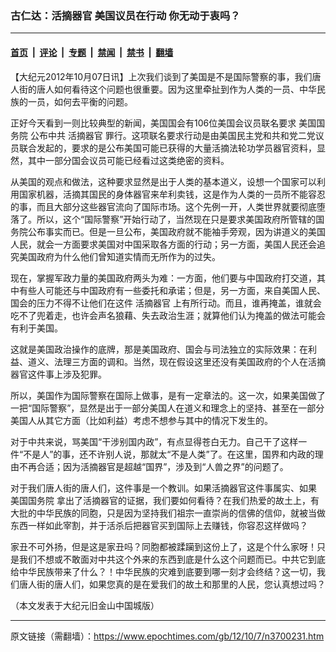 ### 古仁达：活摘器官 美国议员在行动 你无动于衷吗？

---

#### [首页](../../../..?n3700231) &nbsp;|&nbsp; [评论](../../../../../epoch-comment?n3700231) &nbsp;|&nbsp; [专题](../../../../../epoch-special?n3700231) &nbsp;|&nbsp; [禁闻](../../../../../epoch-news?n3700231) &nbsp;|&nbsp; [禁书](../../../../../books?n3700231) &nbsp;|&nbsp; [翻墙](https://github.com/gfw-breaker/nogfw/blob/master/README.md?n3700231)


<div class="post_content" id="artbody" itemprop="articleBody">
 <!-- article content begin -->
 <p>
  【大纪元2012年10月07日讯】上次我们谈到了美国是不是国际警察的事，我们唐人街的唐人如何看待这个问题也很重要。因为这里牵扯到作为人类的一员、中华民族的一员，如何去平衡的问题。
 </p>
 <p>
  正好今天看到一则比较典型的新闻，美国国会有106位美国会议员联名要求
  <ok href="https://www.epochtimes.com/gb/tag/%E7%BE%8E%E5%9B%BD%E5%9B%BD%E5%8A%A1%E9%99%A2.html">
   美国国务院
  </ok>
  公布中共
  <ok href="https://www.epochtimes.com/gb/tag/%E6%B4%BB%E6%91%98%E5%99%A8%E5%AE%98.html">
   活摘器官
  </ok>
  罪行。这项联名要求行动是由美国民主党和共和党二党议员联合发起的，要求的是公布美国可能已获得的大量活摘法轮功学员器官资料，显然，其中一部分国会议员可能已经看过这类绝密的资料。
 </p>
 <p>
  从美国的观点和做法，这种要求显然是出于人类的基本道义，设想一个国家可以利用国家机器，活摘其国民的身体器官来牟利卖钱，这是作为人类的一员所不能容忍的事，而且大部分这些器官流向了国际市场。这个先例一开，人类世界就要彻底堕落了。所以，这个“国际警察”开始行动了，当然现在只是要求美国政府所管辖的国务院公布事实而已。但是一旦公布，美国政府就不能袖手旁观，因为讲道义的美国人民，就会一方面要求美国对中国采取各方面的行动；另一方面，美国人民还会追究美国政府为什么他们曾知道实情而无所作为的过失。
 </p>
 <p>
  现在，掌握军政力量的美国政府两头为难：一方面，他们要与中国政府打交道，其中有些人可能还与中国政府有一些委托和承诺；但是，另一方面，来自美国人民、国会的压力不得不让他们在这件
  <ok href="https://www.epochtimes.com/gb/tag/%E6%B4%BB%E6%91%98%E5%99%A8%E5%AE%98.html">
   活摘器官
  </ok>
  上有所行动。而且，谁再掩盖，谁就会吃不了兜着走，也许会声名狼藉、失去政治生涯；就算他们认为掩盖的做法可能会有利于美国。
 </p>
 <p>
  这就是美国政治操作的底牌，那是美国政府、国会与司法独立的实际效果：在利益、道义、法理三方面的调和。当然，现在假设这里还没有美国政府的个人在活摘器官这件事上涉及犯罪。
 </p>
 <p>
  所以，美国作为国际警察在国际上做事，是有一定章法的。这一次，如果美国做了一把“国际警察”，显然是出于一部分美国人在道义和理念上的坚持、甚至在一部分美国人从其它方面（比如利益）考虑不想参与其中的情况下发生的。
 </p>
 <p>
  对于中共来说，骂美国“干涉别国内政”，有点显得苍白无力。自己干了这样一件“不是人”的事，还不许别人说，那就太“不是人类”了。在这里，国界和内政的理由不再合适；因为活摘器官是超越“国界”，涉及到“人兽之界”的问题了。
 </p>
 <p>
  对于我们唐人街的唐人们，这件事是一个教训。如果活摘器官这件事属实、如果
  <ok href="https://www.epochtimes.com/gb/tag/%E7%BE%8E%E5%9B%BD%E5%9B%BD%E5%8A%A1%E9%99%A2.html">
   美国国务院
  </ok>
  拿出了活摘器官的证据，我们要如何看待？在我们热爱的故土上，有大批的中华民族的同胞，只是因为坚持我们祖宗一直崇尚的信佛的信仰，就被当做东西一样如此宰割，并于活杀后把器官买到国际上去赚钱，你容忍这样做吗？
 </p>
 <p>
  家丑不可外扬，但是这是家丑吗？同胞都被蹂躏到这份上了，这是个什么家呀！只是我们不想或不敢面对中共这个外来的东西到底是什么这个问题而已。中共它到底给中华民族带来了什么？！中华民族的灾难到底要到哪一刻才会终结？这一切，我们唐人街的唐人们，如果您真的是在爱我们的故土和那里的人民，您认真想过吗？
 </p>
 <p>
  （本文发表于大纪元旧金山中国城版）
 </p>
 <p>
  <!-- article content end -->
  <div id="below_article_ad">
  </div>
 </p>
</div>


---

原文链接（需翻墙）：https://www.epochtimes.com/gb/12/10/7/n3700231.htm